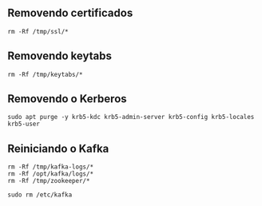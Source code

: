 ## Removendo certificados
```
rm -Rf /tmp/ssl/*
```
## Removendo keytabs
```
rm -Rf /tmp/keytabs/*
```

## Removendo o Kerberos
```
sudo apt purge -y krb5-kdc krb5-admin-server krb5-config krb5-locales krb5-user
```

## Reiniciando o Kafka
```
rm -Rf /tmp/kafka-logs/*
rm -Rf /opt/kafka/logs/*
rm -Rf /tmp/zookeeper/*

sudo rm /etc/kafka
```
